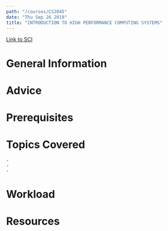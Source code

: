 ```yaml
---
path: "/courses/CS2045"
date: "Thu Sep 26 2019"
title: "INTRODUCTION TO HIGH PERFORMANCE COMPUTING SYSTEMS"
---
```

[Link to SCI]("http://courses.sci.pitt.edu/courses/courses/view/CS-2045")

# General Information

# Advice


# Prerequisites
<!-- PREREQ_REPLACEMENT (Do not remove) -->

<!-- END PREREQ_REPLACEMENT (Do not remove) -->
# Topics Covered
	- 
	-
	-
# Workload

<!-- TESTIMONIALS
# Testimonials
This gets replaced with Gatsby, its
data comes from Google Sheets for easier
editing!
-->

# Resources
